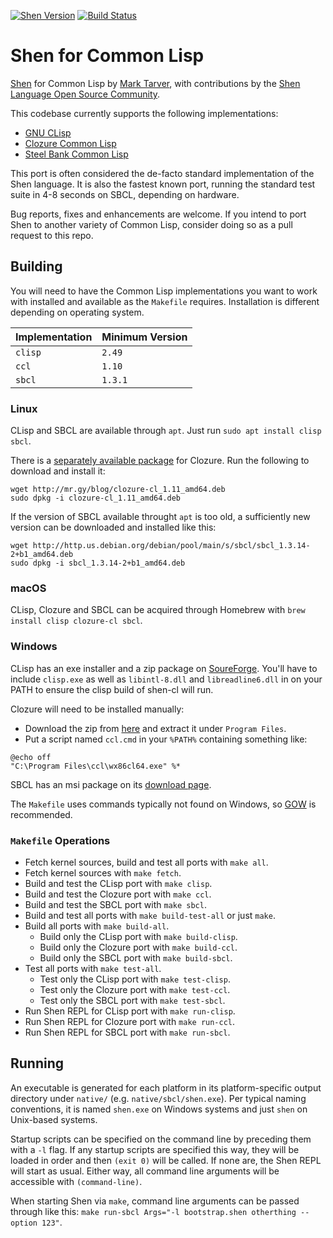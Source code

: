 [![Shen Version](https://img.shields.io/badge/shen-20.1-blue.svg)](https://github.com/Shen-Language)
[![Build Status](https://travis-ci.org/Shen-Language/shen-cl.svg?branch=master)](https://travis-ci.org/Shen-Language/shen-cl)

# Shen for Common Lisp

[Shen](http://www.shenlanguage.org) for Common Lisp by [Mark Tarver](http://marktarver.com/), with contributions by the [Shen Language Open Source Community](https://github.com/Shen-Language).

This codebase currently supports the following implementations:

  * [GNU CLisp](http://www.clisp.org/)
  * [Clozure Common Lisp](http://ccl.clozure.com/)
  * [Steel Bank Common Lisp](http://www.sbcl.org/)

This port is often considered the de-facto standard implementation of the Shen language. It is also the fastest known port, running the standard test suite in 4-8 seconds on SBCL, depending on hardware.

Bug reports, fixes and enhancements are welcome. If you intend to port Shen to another variety of Common Lisp, consider doing so as a pull request to this repo.

## Building

You will need to have the Common Lisp implementations you want to work with installed and available as the `Makefile` requires. Installation is different depending on operating system.

| Implementation | Minimum Version |
|:---------------|:----------------|
| `clisp`        | `2.49`          |
| `ccl`          | `1.10`          |
| `sbcl`         | `1.3.1`         |

### Linux

CLisp and SBCL are available through `apt`. Just run `sudo apt install clisp sbcl`.

There is a [separately available package](http://mr.gy/blog/clozure-cl-deb.html) for Clozure. Run the following to download and install it:

```
wget http://mr.gy/blog/clozure-cl_1.11_amd64.deb
sudo dpkg -i clozure-cl_1.11_amd64.deb
```

If the version of SBCL available throught `apt` is too old, a sufficiently new version can be downloaded and installed like this:

```
wget http://http.us.debian.org/debian/pool/main/s/sbcl/sbcl_1.3.14-2+b1_amd64.deb
sudo dpkg -i sbcl_1.3.14-2+b1_amd64.deb
```

### macOS

CLisp, Clozure and SBCL can be acquired through Homebrew with `brew install clisp clozure-cl sbcl`.

### Windows

CLisp has an exe installer and a zip package on [SoureForge](https://sourceforge.net/projects/clisp/files/clisp/2.49/). You'll have to include `clisp.exe` as well as `libintl-8.dll` and `libreadline6.dll` in on your PATH to ensure the clisp build of shen-cl will run.

Clozure will need to be installed manually:
  * Download the zip from [here](https://ccl.clozure.com/download.html) and extract it under `Program Files`.
  * Put a script named `ccl.cmd` in your `%PATH%` containing something like:

```batch
@echo off
"C:\Program Files\ccl\wx86cl64.exe" %*
```

SBCL has an msi package on its [download page](http://www.sbcl.org/platform-table.html).

The `Makefile` uses commands typically not found on Windows, so [GOW](https://github.com/bmatzelle/gow) is recommended.

### `Makefile` Operations

  * Fetch kernel sources, build and test all ports with `make all`.
  * Fetch kernel sources with `make fetch`.
  * Build and test the CLisp port with `make clisp`.
  * Build and test the Clozure port with `make ccl`.
  * Build and test the SBCL port with `make sbcl`.
  * Build and test all ports with `make build-test-all` or just `make`.
  * Build all ports with `make build-all`.
    * Build only the CLisp port with `make build-clisp`.
    * Build only the Clozure port with `make build-ccl`.
    * Build only the SBCL port with `make build-sbcl`.
  * Test all ports with `make test-all`.
    * Test only the CLisp port with `make test-clisp`.
    * Test only the Clozure port with `make test-ccl`.
    * Test only the SBCL port with `make test-sbcl`.
  * Run Shen REPL for CLisp port with `make run-clisp`.
  * Run Shen REPL for Clozure port with `make run-ccl`.
  * Run Shen REPL for SBCL port with `make run-sbcl`.

## Running

An executable is generated for each platform in its platform-specific output directory under `native/` (e.g. `native/sbcl/shen.exe`). Per typical naming conventions, it is named `shen.exe` on Windows systems and just `shen` on Unix-based systems.

Startup scripts can be specified on the command line by preceding them with a `-l` flag. If any startup scripts are specified this way, they will be loaded in order and then `(exit 0)` will be called. If none are, the Shen REPL will start as usual. Either way, all command line arguments will be accessible with `(command-line)`.

When starting Shen via `make`, command line arguments can be passed through like this: `make run-sbcl Args="-l bootstrap.shen otherthing --option 123"`.
